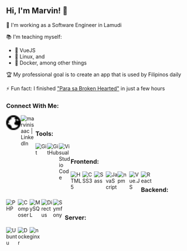 ## Hi, I'm Marvin! 👋

👔 I'm working as a Software Engineer in Lamudi

📚 I'm teaching myself:
- 📌 VueJS
- 📌 Linux, and
- 📌 Docker, among other things

🏆 My professional goal is to create an app that is used by Filipinos daily

⚡ Fun fact: I finished ["Para sa Broken Hearted"](https://www.goodreads.com/en/book/show/20762809-para-sa-broken-hearted) in just a few hours

### Connect With Me:

[<img align="left" alt="marvinisaac.com" width="40px" src="https://raw.githubusercontent.com/iconic/open-iconic/master/svg/globe.svg" />][website]
[<img align="left" alt="marvinisaac | LinkedIn" width="40px" src="https://cdn.jsdelivr.net/npm/simple-icons@3.5.0/icons/linkedin.svg" />][linkedin]
<br/>

### Tools:

<img align="left"
    alt="Git"
    title="Git"
    width="32px"
    src="https://cdn.jsdelivr.net/npm/simple-icons@3.5.0/icons/git.svg" />
<img align="left"
    alt="GitHub"
    title="GitHub"
    width="32px"
    src="https://cdn.jsdelivr.net/npm/simple-icons@3.5.0/icons/github.svg" />
<img align="left"
    alt="Visual Studio Code"
    title="Visual Studio Code"
    width="32px"
    src="https://cdn.jsdelivr.net/npm/simple-icons@3.5.0/icons/visualstudiocode.svg" />
<br/>

### Frontend:

<img align="left"
    alt="HTML5"
    title="HTML5"
    width="32px"
    src="https://cdn.jsdelivr.net/npm/simple-icons@3.5.0/icons/html5.svg" />
<img align="left"
    alt="CSS3"
    title="CSS3"
    width="32px"
    src="https://cdn.jsdelivr.net/npm/simple-icons@3.5.0/icons/css3.svg" />
<img align="left"
    alt="Sass"
    title="Sass"
    width="32px"
    src="https://cdn.jsdelivr.net/npm/simple-icons@3.5.0/icons/sass.svg" />
<img align="left"
    alt="JavaScript"
    title="JavaScript"
    width="32px"
    src="https://cdn.jsdelivr.net/npm/simple-icons@3.5.0/icons/javascript.svg" />
<img align="left"
    alt="npm"
    title="npm"
    width="32px"
    src="https://cdn.jsdelivr.net/npm/simple-icons@3.5.0/icons/npm.svg" />
<img align="left"
    alt="Vue.JS"
    title="Vue.JS"
    width="32px"
    src="https://cdn.jsdelivr.net/npm/simple-icons@3.5.0/icons/vue-dot-js.svg" />
<img align="left"
    alt="React"
    title="React"
    width="32px"
    src="https://cdn.jsdelivr.net/npm/simple-icons@3.5.0/icons/react.svg" />
<br/>

### Backend:

<img align="left"
    alt="PHP"
    title="PHP"
    width="32px"
    src="https://cdn.jsdelivr.net/npm/simple-icons@3.5.0/icons/php.svg" />
<img align="left"
    alt="Composer"
    title="Composer"
    width="32px"
    src="https://cdn.jsdelivr.net/npm/simple-icons@3.5.0/icons/composer.svg" />
<img align="left"
    alt="MySQL"
    title="MySQL"
    width="32px"
    src="https://cdn.jsdelivr.net/npm/simple-icons@3.5.0/icons/mysql.svg" />
<img align="left"
    alt="Directus"
    title="Directus"
    width="32px"
    src="https://cdn.jsdelivr.net/npm/simple-icons@3.5.0/icons/directus.svg" />
<img align="left"
    alt="Symfony"
    title="Symfony"
    width="32px"
    src="https://cdn.jsdelivr.net/npm/simple-icons@3.5.0/icons/symfony.svg" />
<br/>

### Server: 
<img align="left"
    alt="Ubuntu"
    title="Ubuntu"
    width="32px"
    src="https://cdn.jsdelivr.net/npm/simple-icons@3.5.0/icons/ubuntu.svg" />
<img align="left"
    alt="Docker"
    title="Docker"
    width="32px"
    src="https://cdn.jsdelivr.net/npm/simple-icons@3.5.0/icons/docker.svg" />
<img align="left"
    alt="nginx"
    title="nginx"
    width="32px"
    src="https://cdn.jsdelivr.net/npm/simple-icons@3.5.0/icons/nginx.svg" />

[linkedin]: https://www.linkedin.com/in/marvinisaac/
[tutorial]: https://facebook.com/codewithkuyamarvin
[website]: https://marvinisaac.com
